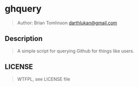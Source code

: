 # ghquery

> Author: Brian Tomlinson <darthlukan@gmail.com>


## Description

> A simple script for querying Github for things like users.


## LICENSE

> WTFPL, see LICENSE file
